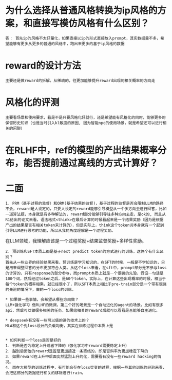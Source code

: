 # 为什么选择从普通风格转换为ip风格的方案，和直接写模仿风格有什么区别？
    答： 首先ip的风格不太好量化，如果直接以ip的形式直接放入prompt，其实数据量不多，希望能够有更多从更多的普通的风格中，跑出来更多的基于ip风格的数据

# reward的设计方法
    主要还是做reward的拆解。从稀疏的，往更加能够提升reward出现的相关概率的方向走


# 风格化的评测
    主要看场景和使用要求，看是不是只要风格化好就行，还是希望能有风格化的同时，能够更多的保留历史知识（也是当时引入kl散度的原因, 因为智能npc的使用场景，就是希望还可以进行相关的闲聊）


# 在RLHF中，ref的模型的产出结果概率分布，能否提前通过离线的方式计算好？





# 二面
    1. PRM（基于过程的监督）和ORM(基于结果的监督)，基于过程的监督是否会限制LLM的路径
    不会，reward是人设定的，只要人设定的reward能够引导模型从一个多方向去进行回答，比如一道算法题，本身就是有多种解法的，reward部分能够引导往多种方向去走，是ok的, 而且从R1给出的论文来看，语法格式<think>在最后计算的时候看起来是一个结果奖励（因为是根据产出的结果是否有相关token来计算的），但是实际上，think这个token词本身就有一个起到引导LLM进行思考的功能，所以从我的角度理解是一个过程奖励。
在LLM领域，我理解应该是一个过程奖励+结果监督奖励+多样性奖励。


    2. 预训练和SFT本质上都是基于next predict token的方式进行的训练，这俩个有什么区别？
    首先从一些业界的经验结果来看，预训练是学习知识的，在SFT的时候，一般是不学知识的，只是用来调整回答的分布更加符合人类。从这个loss来看，在sft中，prompt部分是不参与loss的计算的，只有response的部分参与，而prompt本质上就是一个很强的先验，假设一句话是100个词，然后经过token之后，是60个token，实际上，在计算这些出现概率的时候，相当于每个token的概率相乘，就已经很小了，所以SFT本质上相比于pre-train部分是一个带有很强的先验的情况下，做的一个loss的训练。
    
    * 如果做一些事情，会希望从哪些方向做？
    LLM+强化学习 做RLHF的微调，第二个好的场景是一个自动进化的agent的场景。比如有很多api，然后可以做很多相关的任务，如果给相关的reward后就可以看看是否能够自主进化。
    
    * deepseek有没有一些可以值的讲的技术上的？
    MLA和这个免loss设计的负载均衡，其实在训练过程中本质上是


    * 如何判断一个loss是否是好的
    1. 判断是否为稳定上升或者下降的（强化学习中reward需要稳定上升）
    2. 越到后面他的reward是否是更加接近一条直线的，即是否斜率为更加稳定下降的
    3. 如果reward在上升中后面突然猛烈上升的化，需要看有没有一些reward hacking的情况。
    4. 而在大模型的训练过程中，有可能会存在loss突变的过程，根据一些其他训练的经验来看，会把这部分的数据进行相关的移除进行train。

    

